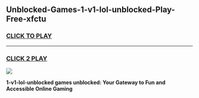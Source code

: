 
## Unblocked-Games-1-v1-lol-unblocked-Play-Free-xfctu
<h3>
<a href="https://premium76.site?title=1-v1-lol-unblocked&ref=21A">CLICK TO PLAY</a></h3>
<hr>

<h3>
<a href="https://premium76.site?title=1-v1-lol-unblocked&ref=21A">CLICK 2 PLAY</a>
  
</h3>

<a href="https://premium76.site?title=1-v1-lol-unblocked&ref=21A"><img src="https://clearcache.store/games.png"></a>


**1-v1-lol-unblocked games unblocked: Your Gateway to Fun and Accessible Online Gaming**
